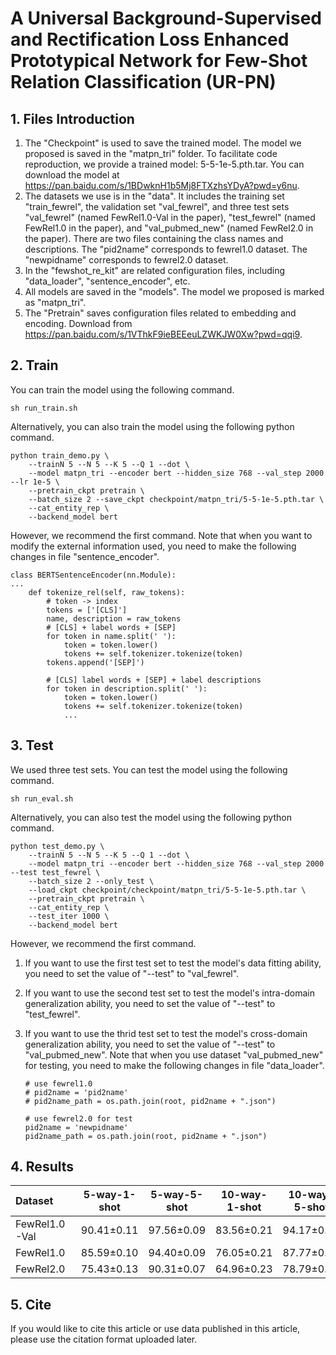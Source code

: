 # **A Universal Background-Supervised and Rectification Loss Enhanced Prototypical Network for Few-Shot Relation Classification** **(UR-PN)**

## 1. Files Introduction

1. The "Checkpoint" is used to save the trained model. The model we proposed is saved in the "matpn_tri" folder. To facilitate code reproduction, we provide a trained model: 5-5-1e-5.pth.tar. You can download the model at https://pan.baidu.com/s/1BDwknH1b5Mj8FTXzhsYDyA?pwd=y6nu.
2. The datasets we use is in the "data". It includes the training set "train_fewrel", the validation set "val_fewrel", and three test sets "val_fewrel" (named FewRel1.0-Val in the paper), "test_fewrel"  (named FewRel1.0 in the paper), and "val_pubmed_new" (named FewRel2.0 in the paper). There are two files containing the class names and descriptions. The "pid2name" corresponds to fewrel1.0 dataset. The "newpidname" corresponds to fewrel2.0 dataset.
3. In the "fewshot_re_kit" are related configuration files, including "data_loader", "sentence_encoder", etc.
4. All models are saved in the "models". The model we proposed is marked as "matpn_tri".
5. The "Pretrain" saves configuration files related to embedding and encoding. Download from https://pan.baidu.com/s/1VThkF9ieBEEeuLZWKJW0Xw?pwd=qqi9.

## 2. Train

You can train the model using the following command.

```
sh run_train.sh
```

Alternatively, you can also train the model using the following python command.

```
python train_demo.py \
    --trainN 5 --N 5 --K 5 --Q 1 --dot \
    --model matpn_tri --encoder bert --hidden_size 768 --val_step 2000 --lr 1e-5 \
    --pretrain_ckpt pretrain \
    --batch_size 2 --save_ckpt checkpoint/matpn_tri/5-5-1e-5.pth.tar \
    --cat_entity_rep \
    --backend_model bert
```

However, we recommend the first command. Note that when you want to modify the external information used, you need to make the following changes in file "sentence_encoder".

```
class BERTSentenceEncoder(nn.Module):
...
	def tokenize_rel(self, raw_tokens):
        # token -> index
        tokens = ['[CLS]']
        name, description = raw_tokens
        # [CLS] + label words + [SEP]
        for token in name.split(' '):
            token = token.lower()
            tokens += self.tokenizer.tokenize(token)
        tokens.append('[SEP]')

        # [CLS] label words + [SEP] + label descriptions
        for token in description.split(' '):
            token = token.lower()
            tokens += self.tokenizer.tokenize(token)
            ...
```

## 3. Test

We used three test sets. You can test the model using the following command.

```
sh run_eval.sh
```

Alternatively, you can also test the model using the following python command.

```
python test_demo.py \
    --trainN 5 --N 5 --K 5 --Q 1 --dot \
    --model matpn_tri --encoder bert --hidden_size 768 --val_step 2000 --test test_fewrel \
    --batch_size 2 --only_test \
    --load_ckpt checkpoint/checkpoint/matpn_tri/5-5-1e-5.pth.tar \
    --pretrain_ckpt pretrain \
    --cat_entity_rep \
    --test_iter 1000 \
    --backend_model bert
```

However, we recommend the first command. 

1. If you want to use the first test set to test the model's data fitting ability, you need to set the value of "--test" to "val_fewrel".

2. If you want to use the second test set to test the model's intra-domain generalization ability, you need to set the value of "--test" to "test_fewrel".

3. If you want to use the thrid test set to test the model's cross-domain generalization ability, you need to set the value of "--test" to "val_pubmed_new". Note that when you use dataset "val_pubmed_new" for testing, you need to make the following changes in file "data_loader".

   ```
   # use fewrel1.0
   # pid2name = 'pid2name'
   # pid2name_path = os.path.join(root, pid2name + ".json")
   
   # use fewrel2.0 for test
   pid2name = 'newpidname'
   pid2name_path = os.path.join(root, pid2name + ".json")
   ```

## 4. Results

| Dataset       | 5-way-1-shot | 5-way-5-shot | 10-way-1-shot | 10-way-5-shot |
| :------------ | :----------: | :----------: | :-----------: | :-----------: |
| FewRel1.0-Val |  90.41±0.11  |  97.56±0.09  |  83.56±0.21   |  94.17±0.15   |
| FewRel1.0     |  85.59±0.10  |  94.40±0.09  |  76.05±0.21   |  87.77±0.07   |
| FewRel2.0     |  75.43±0.13  |  90.31±0.07  |  64.96±0.23   |  78.79±0.13   |



## 5. Cite

If you would like to cite this article or use data published in this article, please use the citation format uploaded later.
